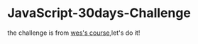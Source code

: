 # JavaScript-30days-Challenge
the challenge is from [wes's course](https://javascript30.com/),let's do it!
